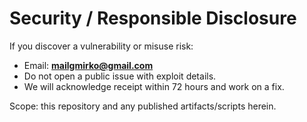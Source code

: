 ﻿# Security / Responsible Disclosure

If you discover a vulnerability or misuse risk:
- Email: **mailgmirko@gmail.com**
- Do not open a public issue with exploit details.
- We will acknowledge receipt within 72 hours and work on a fix.

Scope: this repository and any published artifacts/scripts herein.
